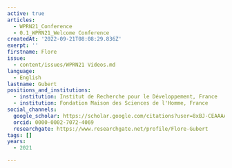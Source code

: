 ```yaml
---
active: true
articles:
  - WPRN21_Conference
  - 0.1_WPRN21_Welcome Conference
createdAt: '2022-09-21T08:08:29.836Z'
exerpt: ''
firstname: Flore
issue:
  - content/issues/WPRN21 Videos.md
language:
  - English
lastname: Gubert
positions_and_institutions:
  - institution: Institut de Recherche pour le Développement, France
  - institution: Fondation Maison des Sciences de l'Homme, France
social_channels:
  google_scholar: https://scholar.google.com/citations?user=8xBJ-CEAAAAJ&hl=fr
  orcid: 0000-0002-7072-4069
  researchgate: https://www.researchgate.net/profile/Flore-Gubert
tags: []
years:
  - 2021

---
```

